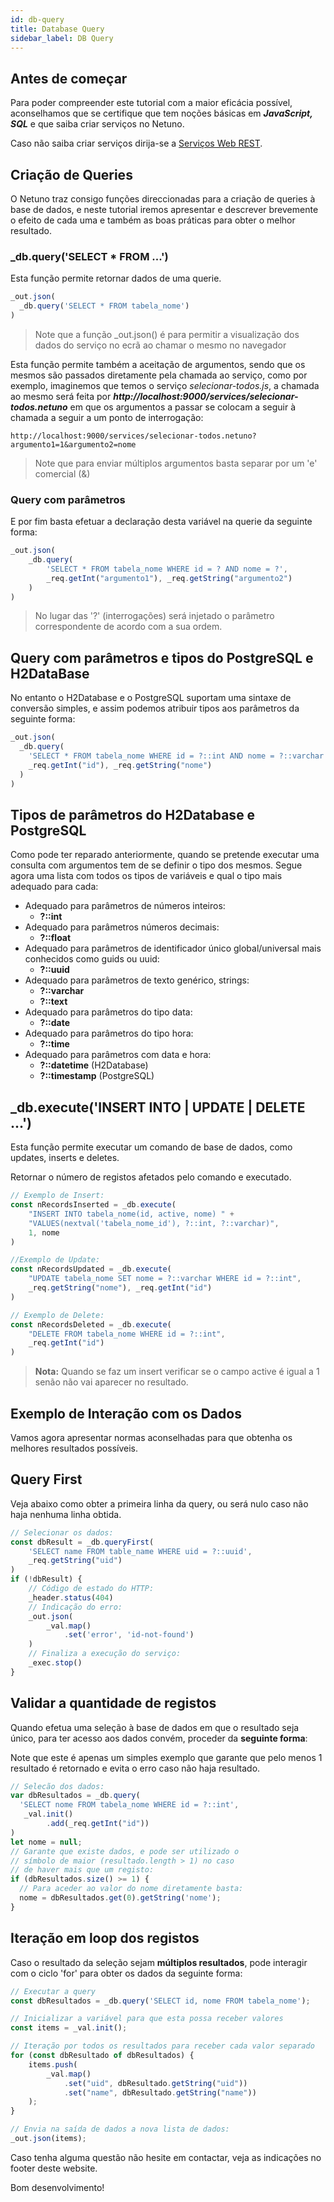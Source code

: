 ```yaml
---
id: db-query
title: Database Query
sidebar_label: DB Query
---
```


## Antes de começar

Para poder compreender este tutorial com a maior eficácia possível, aconselhamos que se certifique que tem noções básicas em _**JavaScript, SQL**_ e que saiba criar serviços no Netuno.

Caso não saiba criar serviços dirija-se a [Serviços Web REST](rest).

## Criação de Queries

O Netuno traz consigo funções direccionadas para a criação de queries à base de dados, e neste tutorial iremos apresentar e descrever brevemente o efeito de cada uma e também as boas práticas para obter o melhor resultado.

### _db.query('SELECT * FROM ...')

Esta função permite retornar dados de uma querie.

```javascript
_out.json(
  _db.query('SELECT * FROM tabela_nome')
)
```

> Note que a função _out.json() é para permitir a visualização dos dados do serviço no ecrã ao chamar o mesmo no navegador

Esta função permite também a aceitação de argumentos, sendo que os mesmos são passados diretamente pela chamada ao serviço, como por exemplo, imaginemos que temos o serviço _selecionar-todos.js_, a chamada ao mesmo será feita por _**http://localhost:9000/services/selecionar-todos.netuno**_ em que os argumentos a passar se colocam a seguir à chamada a seguir a um ponto de interrogação:

```
http://localhost:9000/services/selecionar-todos.netuno?argumento1=1&argumento2=nome
```

> Note que para enviar múltiplos argumentos basta separar por um 'e' comercial (&)

### Query com parâmetros

E por fim basta efetuar a declaração desta variável na querie da seguinte forma:

```javascript
_out.json(
    _db.query(
        'SELECT * FROM tabela_nome WHERE id = ? AND nome = ?', 
        _req.getInt("argumento1"), _req.getString("argumento2")
    )
)
```

> No lugar das '?' (interrogações) será injetado o parâmetro correspondente de acordo com a sua ordem.

## Query com parâmetros e tipos do PostgreSQL e H2DataBase

No entanto o H2Database e o PostgreSQL suportam uma sintaxe de conversão simples, e assim podemos atribuir tipos aos parâmetros da seguinte forma:

```javascript
_out.json(
  _db.query(
    'SELECT * FROM tabela_nome WHERE id = ?::int AND nome = ?::varchar', 
    _req.getInt("id"), _req.getString("nome")
  )
)
```

## Tipos de parâmetros do H2Database e PostgreSQL

Como pode ter reparado anteriormente, quando se pretende executar uma consulta com argumentos tem de se definir o tipo dos mesmos. Segue agora uma lista com todos os tipos de variáveis e qual o tipo mais adequado para cada:

* Adequado para parâmetros de números inteiros:
    * **?::int**
* Adequado para parâmetros números decimais:
    * **?::float**
 * Adequado para parâmetros de identificador único global/universal mais conhecidos como guids ou uuid:
    * **?::uuid**
 * Adequado para parâmetros de texto genérico, strings:
    * **?::varchar**
    * **?::text**
 * Adequado para parâmetros do tipo data:
    * **?::date**
 * Adequado para parâmetros do tipo hora:
    *  **?::time**
 * Adequado para parâmetros com data e hora:
    * **?::datetime** (H2Database)
    * **?::timestamp** (PostgreSQL)
    
## _db.execute('INSERT INTO | UPDATE | DELETE ...')

Esta função permite executar um comando de base de dados, como updates, inserts e deletes.

Retornar o número de registos afetados pelo comando e executado.

```javascript
// Exemplo de Insert:
const nRecordsInserted = _db.execute(
    "INSERT INTO tabela_nome(id, active, nome) " + 
    "VALUES(nextval('tabela_nome_id'), ?::int, ?::varchar)", 
    1, nome
)

//Exemplo de Update:
const nRecordsUpdated = _db.execute(
    "UPDATE tabela_nome SET nome = ?::varchar WHERE id = ?::int",
    _req.getString("nome"), _req.getInt("id")
)

// Exemplo de Delete:
const nRecordsDeleted = _db.execute(
    "DELETE FROM tabela_nome WHERE id = ?::int",
    _req.getInt("id")
)
```

> **Nota:** Quando se faz um insert verificar se o campo active é igual a 1 senão não vai aparecer no resultado. 

## Exemplo de Interação com os Dados

Vamos agora apresentar normas aconselhadas para que obtenha os melhores resultados possíveis.

## Query First

Veja abaixo como obter a primeira linha da query, ou será nulo caso não haja nenhuma linha obtida.

```javascript
// Selecionar os dados:
const dbResult = _db.queryFirst(
    'SELECT name FROM table_name WHERE uid = ?::uuid',
    _req.getString("uid")
)
if (!dbResult) {
    // Código de estado do HTTP:
    _header.status(404)
    // Indicação do erro:
    _out.json(
        _val.map()
            .set('error', 'id-not-found')
    )
    // Finaliza a execução do serviço:
    _exec.stop()
}
```

## Validar a quantidade de registos

Quando efetua uma seleção à base de dados em que o resultado seja único, para ter acesso aos dados convém, proceder da **seguinte forma**:

Note que este é apenas um simples exemplo que garante que pelo menos 1 resultado é retornado e evita o erro caso não haja resultado.

```javascript
// Selecão dos dados:
var dbResultados = _db.query(
  'SELECT nome FROM tabela_nome WHERE id = ?::int',
   _val.init()
        .add(_req.getInt("id"))
)
let nome = null;
// Garante que existe dados, e pode ser utilizado o 
// símbolo de maior (resultado.length > 1) no caso 
// de haver mais que um registo:
if (dbResultados.size() >= 1) {
  // Para aceder ao valor do nome diretamente basta:
  nome = dbResultados.get(0).getString('nome');
}
```

## Iteração em loop dos registos

Caso o resultado da seleção sejam **múltiplos resultados**, pode interagir com o ciclo 'for' para obter os dados da seguinte forma:

```javascript
// Executar a query
const dbResultados = _db.query('SELECT id, nome FROM tabela_nome');

// Inicializar a variável para que esta possa receber valores
const items = _val.init();

// Iteração por todos os resultados para receber cada valor separado
for (const dbResultado of dbResultados) {
    items.push(
        _val.map()
            .set("uid", dbResultado.getString("uid"))
            .set("name", dbResultado.getString("name"))
    );
}

// Envia na saída de dados a nova lista de dados:
_out.json(items);
```

Caso tenha alguma questão não hesite em contactar, veja as indicações no footer deste website.

Bom desenvolvimento!
